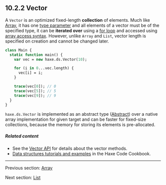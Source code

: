 ## 10.2.2 Vector

A `Vector` is an optimized fixed-length **collection** of elements. Much like [Array](std-Array.md), it has one [type parameter](type-system-type-parameters.md) and all elements of a vector must be of the specified type, it can be **iterated over** using a [for loop](expression-for.md) and accessed using [array access syntax](types-abstract-array-access.md). However, unlike `Array` and `List`, vector length is specified on creation and cannot be changed later.

```haxe
class Main {
  static function main() {
    var vec = new haxe.ds.Vector(10);

    for (i in 0...vec.length) {
      vec[i] = i;
    }

    trace(vec[0]); // 0
    trace(vec[5]); // 5
    trace(vec[9]); // 9
  }
}

```

`haxe.ds.Vector` is implemented as an abstract type ([Abstract](types-abstract.md)) over a native array implementation for given target and can be faster for fixed-size collections, because the memory for storing its elements is pre-allocated.

##### Related content

* See the [Vector API](http://api.haxe.org/haxe/ds/Vector.html) for details about the vector methods. 
* [Data structures tutorials and examples](http://code.haxe.org/category/data-structures/) in the Haxe Code Cookbook.

---

Previous section: [Array](std-Array.md)

Next section: [List](std-List.md)